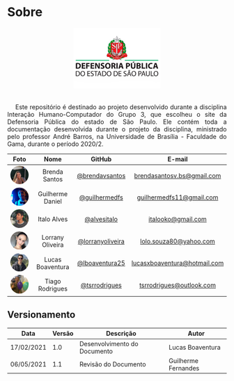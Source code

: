 # Sobre

<!-- <div align="center">
  <img src= "docs/assets/logos/Promobit.png"/>
</div>
<br /> -->
<div>
  <center>
  <img width=200  src="./assets/planejamento/logos/defensoria-logo.jpg"/>
</div>
</br>

<p align='justify'> &emsp; Este repositório é destinado ao projeto desenvolvido durante a disciplina Interação Humano-Computador do Grupo 3, que escolheu o site da Defensoria Pública do estado de São Paulo. Ele contém toda a documentação desenvolvida durante o projeto da disciplina, ministrado pelo professor André Barros, na Universidade de Brasília - Faculdade do Gama, durante o período 2020/2.</p>

|                                         Foto                                         |       Nome       |               GitHub               |            E-mail            |
| :----------------------------------------------------------------------------------: | :--------------: | :--------------------------------: | :--------------------------: |
|  <img width=100 style="border-radius:50%" src="./assets/integrantes/brenda.jpeg"/>   |  Brenda Santos   |  [@brendavsantos][brenda-github]   |  brendasantosv.bs@gmail.com  |
| <img width=100 style="border-radius:50%" src="./assets/integrantes/guilherme.jpeg"/> | Guilherme Daniel |    [@guilhermedfs][guilherme-github]         |   guilhermedfs11@gmail.com   |
|   <img width=100 style="border-radius:50%" src="./assets/integrantes/italo.jpeg"/>   |   Italo Alves    |    [@alvesitalo][italo-github]     |      italooko@gmail.com      |
|  <img width=100 style="border-radius:50%" src="./assets/integrantes/lorrany.jpeg"/>  | Lorrany Oliveira | [@lorranyoliveira][lorrany-github] |    lolo.souza80@yahoo.com    |
|   <img width=100 style="border-radius:50%" src="./assets/integrantes/lucas.png"/>    | Lucas Boaventura |   [@lboaventura25][lucas-github]   | lucasxboaventura@hotmail.com |
|   <img width=100 style="border-radius:50%" src="./assets/integrantes/tiago.jpeg"/>   | Tiago Rodrigues  |   [@tsrrodrigues][tiago-github]    |   tsrrodrigues@outlook.com   |

[brenda-github]: https://github.com/brendavsantos
[guilherme-github]: https://github.com/guilhermedfs
[italo-github]: https://github.com/italooko@gmail.com
[lucas-github]: https://github.com/lboaventura25
[lorrany-github]: https://github.com/lorranyoliveira
[tiago-github]: https://github.com/tsrrodrigues

## Versionamento

| Data       | Versão | Descrição                    | Autor            |
| ---------- | ------ | ---------------------------- | ---------------- |
| 17/02/2021 | 1.0    | Desenvolvimento do Documento | Lucas Boaventura |
| 06/05/2021 | 1.1    | Revisão do Documento         | Guilherme Fernandes|
